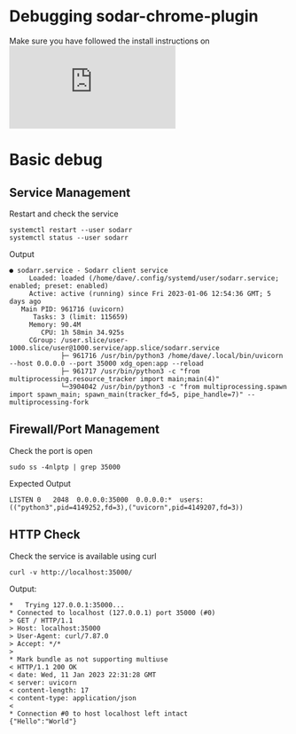 # Debugging sodar-chrome-plugin

Make sure you have followed the install instructions on
![README.md](https://github.com/dmzoneill/sodarr-chrome-plugin/blob/main/README.md)

# Basic debug

## Service Management

Restart and check the service
```
systemctl restart --user sodarr
systemctl status --user sodarr
```

Output
```
● sodarr.service - Sodarr client service
     Loaded: loaded (/home/dave/.config/systemd/user/sodarr.service; enabled; preset: enabled)
     Active: active (running) since Fri 2023-01-06 12:54:36 GMT; 5 days ago
   Main PID: 961716 (uvicorn)
      Tasks: 3 (limit: 115659)
     Memory: 90.4M
        CPU: 1h 58min 34.925s
     CGroup: /user.slice/user-1000.slice/user@1000.service/app.slice/sodarr.service
             ├─ 961716 /usr/bin/python3 /home/dave/.local/bin/uvicorn --host 0.0.0.0 --port 35000 xdg_open:app --reload
             ├─ 961717 /usr/bin/python3 -c "from multiprocessing.resource_tracker import main;main(4)"
             └─3904042 /usr/bin/python3 -c "from multiprocessing.spawn import spawn_main; spawn_main(tracker_fd=5, pipe_handle=7)" --multiprocessing-fork
```

## Firewall/Port Management
Check the port is open
```
sudo ss -4nlptp | grep 35000
```

Expected Output
```
LISTEN 0   2048  0.0.0.0:35000  0.0.0.0:*  users:(("python3",pid=4149252,fd=3),("uvicorn",pid=4149207,fd=3))
```

## HTTP Check

Check the service is available using curl
```
curl -v http://localhost:35000/
```
Output:
```
*   Trying 127.0.0.1:35000...
* Connected to localhost (127.0.0.1) port 35000 (#0)
> GET / HTTP/1.1
> Host: localhost:35000
> User-Agent: curl/7.87.0
> Accept: */*
> 
* Mark bundle as not supporting multiuse
< HTTP/1.1 200 OK
< date: Wed, 11 Jan 2023 22:31:28 GMT
< server: uvicorn
< content-length: 17
< content-type: application/json
< 
* Connection #0 to host localhost left intact
{"Hello":"World"}

```
